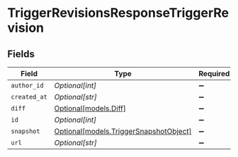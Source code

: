 # TriggerRevisionsResponseTriggerRevision


## Fields

| Field                                                                        | Type                                                                         | Required                                                                     | Description                                                                  |
| ---------------------------------------------------------------------------- | ---------------------------------------------------------------------------- | ---------------------------------------------------------------------------- | ---------------------------------------------------------------------------- |
| `author_id`                                                                  | *Optional[int]*                                                              | :heavy_minus_sign:                                                           | N/A                                                                          |
| `created_at`                                                                 | *Optional[str]*                                                              | :heavy_minus_sign:                                                           | N/A                                                                          |
| `diff`                                                                       | [Optional[models.Diff]](../models/diff.md)                                   | :heavy_minus_sign:                                                           | N/A                                                                          |
| `id`                                                                         | *Optional[int]*                                                              | :heavy_minus_sign:                                                           | N/A                                                                          |
| `snapshot`                                                                   | [Optional[models.TriggerSnapshotObject]](../models/triggersnapshotobject.md) | :heavy_minus_sign:                                                           | N/A                                                                          |
| `url`                                                                        | *Optional[str]*                                                              | :heavy_minus_sign:                                                           | N/A                                                                          |